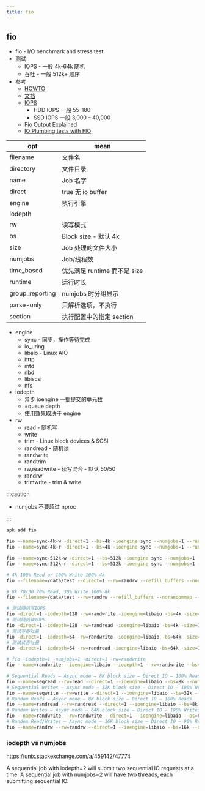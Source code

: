 ```yaml
---
title: fio
---
```


## fio

- fio - I/O benchmark and stress test
- 测试
  - IOPS - 一般 4k-64k 随机
  - 吞吐 - 一般 512k+ 顺序
- 参考
  - [HOWTO](https://github.com/axboe/fio/blob/master/HOWTO)
  - [文档](http://fio.readthedocs.io/en/latest/)
  - [IOPS](https://en.wikipedia.org/wiki/IOPS)
    - HDD IOPS 一般 55-180
    - SSD IOPS 一般 3,000 – 40,000
  - [Fio Output Explained](https://tobert.github.io/post/2014-04-17-fio-output-explained.html)
  - [IO Plumbing tests with FIO](https://blog.purestorage.com/io-plumbing-tests-with-fio/)

| opt             | mean                         |
| --------------- | ---------------------------- |
| filename        | 文件名                       |
| directory       | 文件目录                     |
| name            | Job 名字                     |
| direct          | true 无 io buffer            |
| engine          | 执行引擎                     |
| iodepth         |
| rw              | 读写模式                     |
| bs              | Block size - 默认 4k         |
| size            | Job 处理的文件大小           |
| numjobs         | Job/线程数                   |
| time_based      | 优先满足 runtime 而不是 size |
| runtime         | 运行时长                     |
| group_reporting | numjobs 时分组显示           |
| parse-only      | 只解析选项，不执行           |
| section         | 执行配置中的指定 section     |

- engine
  - sync - 同步，操作等待完成
  - io_uring
  - libaio - Linux AIO
  - http
  - mtd
  - nbd
  - libiscsi
  - nfs
- iodepth
  - 异步 ioengine 一批提交的单元数
  - =queue depth
  - 使用效果取决于 engine
- rw
  - read - 随机写
  - write
  - trim - Linux block devices & SCSI
  - randread - 随机读
  - randwrite
  - randtrim
  - rw,readwrite - 读写混合 - 默认 50/50
  - randrw
  - trimwrite - trim & write

:::caution

- numjobs 不要超过 nproc

:::

```bash
apk add fio

fio --name=sync-4k-w -direct=1 --bs=4k -ioengine sync --numjobs=1 --runtime=60 --size=100m -rw=randwrite
fio --name=sync-4k-r -direct=1 --bs=4k -ioengine sync --numjobs=1 --runtime=60 --size=100m -rw=randread

fio --name=sync-512k-w -direct=1 --bs=512k -ioengine sync --numjobs=1 --runtime=60 --size=100m -rw=randwrite --time_based
fio --name=sync-512k-r -direct=1 --bs=512k -ioengine sync --numjobs=1 --runtime=60 --size=100m -rw=randread --time_based

# 4k 100% Read or 100% Write 100% 4k
fio --filename=/data/test --direct=1 --rw=randrw --refill_buffers --norandommap --randrepeat=0 --bs=4k --size=2g --rwmixread=100 --iodepth=16 --numjobs=16 --runtime=60 --group_reporting --name=4ktest

# 8k 70/30 70% Read, 30% Write 100% 8k
fio --filename=/data/test --rw=randrw --refill_buffers --norandommap --randrepeat=0 --bs=8k --rwmixread=70 --size=2g --iodepth=16 --numjobs=16 --runtime=60 --group_reporting --name=8k7030test

# 测试随机写IOPS
fio -direct=1 -iodepth=128 -rw=randwrite -ioengine=libaio -bs=4k -size=10G -numjobs=1 -runtime=1000 -group_reporting -name=/path/testfile
# 测试随机读IOPS
fio -direct=1 -iodepth=128 -rw=randread -ioengine=libaio -bs=4k -size=10G -numjobs=1 -runtime=1000 -group_reporting -name=/path/testfile
# 测试写吞吐量
fio -direct=1 -iodepth=64 -rw=randwrite -ioengine=libaio -bs=64k -size=10G -numjobs=1 -runtime=1000 -group_reporting -name=/path/testfile
# 测试读吞吐量
fio -direct=1 -iodepth=64 -rw=randread -ioengine=libaio -bs=64k -size=10G -numjobs=1 -runtime=1000 -group_reporting -name=/path/testfile

# fio -iodepth=1 -numjobs=1 -direct=1 -rw=randwrite
fio --name=randwrite --ioengine=libaio --iodepth=1 --rw=randwrite --bs=4k --direct=0 --size=512M --numjobs=2 --runtime=240 --group_reporting

# Sequential Reads – Async mode – 8K block size – Direct IO – 100% Reads
fio --name=seqread --rw=read --direct=1 --ioengine=libaio --bs=8k --numjobs=8 --size=1G --runtime=600  --group_reporting
# Sequential Writes – Async mode – 32K block size – Direct IO – 100% Writes
fio --name=seqwrite --rw=write --direct=1 --ioengine=libaio --bs=32k --numjobs=4 --size=2G --runtime=600 --group_reporting
# Random Reads – Async mode – 8K block size – Direct IO – 100% Reads
fio --name=randread --rw=randread --direct=1 --ioengine=libaio --bs=8k --numjobs=16 --size=1G --runtime=600 --group_reporting
# Random Writes – Async mode – 64K block size – Direct IO – 100% Writes
fio --name=randwrite --rw=randwrite --direct=1 --ioengine=libaio --bs=64k --numjobs=8 --size=512m --runtime=600 --group_reporting
# Random Read/Writes – Async mode – 16K block size – Direct IO – 90% Reads/10% Writes
fio --name=randrw --rw=randrw --direct=1 --ioengine=libaio --bs=16k --numjobs=8 --rwmixread=90 --size=1G --runtime=600 --group_reporting
```

### iodepth vs numjobs

https://unix.stackexchange.com/a/459142/47774

A sequential job with iodepth=2 will submit two sequential IO requests at a time.
A sequential job with numjobs=2 will have two threads, each submitting sequential IO.
